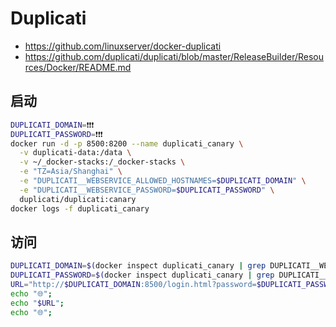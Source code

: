 # Duplicati
- https://github.com/linuxserver/docker-duplicati
- https://github.com/duplicati/duplicati/blob/master/ReleaseBuilder/Resources/Docker/README.md

## 启动
```bash
DUPLICATI_DOMAIN=❗️❗️❗️
DUPLICATI_PASSWORD=❗️❗️❗️
docker run -d -p 8500:8200 --name duplicati_canary \
  -v duplicati-data:/data \
  -v ~/_docker-stacks:/_docker-stacks \
  -e "TZ=Asia/Shanghai" \
  -e "DUPLICATI__WEBSERVICE_ALLOWED_HOSTNAMES=$DUPLICATI_DOMAIN" \
  -e "DUPLICATI__WEBSERVICE_PASSWORD=$DUPLICATI_PASSWORD" \
  duplicati/duplicati:canary
docker logs -f duplicati_canary
```

## 访问
```bash
DUPLICATI_DOMAIN=$(docker inspect duplicati_canary | grep DUPLICATI__WEBSERVICE_PASSWORD | awk -F '=' '{gsub(/",$/, "", $2); print $2}');
DUPLICATI_PASSWORD=$(docker inspect duplicati_canary | grep DUPLICATI__WEBSERVICE_ALLOWED_HOSTNAMES | awk -F '=' '{gsub(/",$/, "", $2); print $2}');
URL="http://$DUPLICATI_DOMAIN:8500/login.html?password=$DUPLICATI_PASSWORD";
echo "🌐";
echo "$URL";
echo "🌐";
```